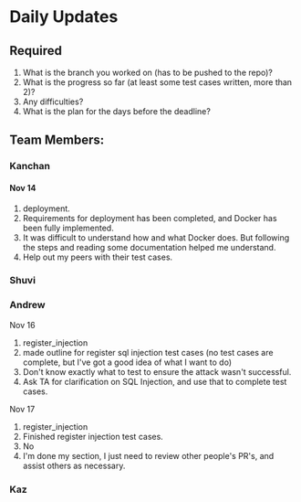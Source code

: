 # Daily Updates

## Required

1. What is the branch you worked on (has to be pushed to the repo)?
2. What is the progress so far (at least some test cases written, more than 2)?
3. Any difficulties?
4. What is the plan for the days before the deadline?

## Team Members:

### Kanchan

#### Nov 14
1. deployment. 
2. Requirements for deployment has been completed, and Docker has been fully implemented.
3. It was difficult to understand how and what Docker does. But following the steps and reading some documentation helped me understand.
4. Help out my peers with their test cases. 

### Shuvi

### Andrew
Nov 16
1. register_injection
2. made outline for register sql injection test cases (no test cases are complete, but I've got a good idea of what I want to do)
3. Don't know exactly what to test to ensure the attack wasn't successful.
4. Ask TA for clarification on SQL Injection, and use that to complete test cases.

Nov 17
1. register_injection
2. Finished register injection test cases.
3. No
4. I'm done my section, I just need to review other people's PR's, and assist others as necessary.

### Kaz
